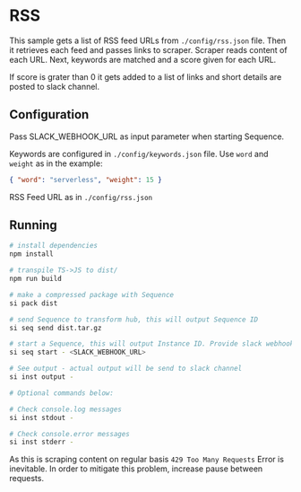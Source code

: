 # RSS

This sample gets a list of RSS feed URLs from `./config/rss.json` file. Then it retrieves each feed and passes links to scraper.
Scraper reads content of each URL. Next, keywords are matched and a score given for each URL.

If score is grater than 0 it gets added to a list of links and short details are posted to slack channel.

## Configuration

Pass SLACK_WEBHOOK_URL as input parameter when starting Sequence.

Keywords are configured in `./config/keywords.json` file. Use `word` and `weight` as in the example:

```json
{ "word": "serverless", "weight": 15 }
```

RSS Feed URL as in `./config/rss.json`

## Running

```bash
# install dependencies
npm install

# transpile TS->JS to dist/
npm run build

# make a compressed package with Sequence
si pack dist

# send Sequence to transform hub, this will output Sequence ID
si seq send dist.tar.gz

# start a Sequence, this will output Instance ID. Provide slack webhook URL as input parameter
si seq start - <SLACK_WEBHOOK_URL>

# See output - actual output will be send to slack channel
si inst output -

# Optional commands below:

# Check console.log messages
si inst stdout -

# Check console.error messages
si inst stderr -
```

As this is scraping content on regular basis `429 Too Many Requests` Error is inevitable. In order to mitigate this problem, increase pause between requests.

